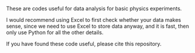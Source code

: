 These are codes useful for data analysis for basic physics experiments.

I would recommend using Excel to first check whether your data makes sense, since we need to use Excel to store data anyway, and it is fast, then only use Python for all the other details.

If you have found these code useful, please cite this repository.



